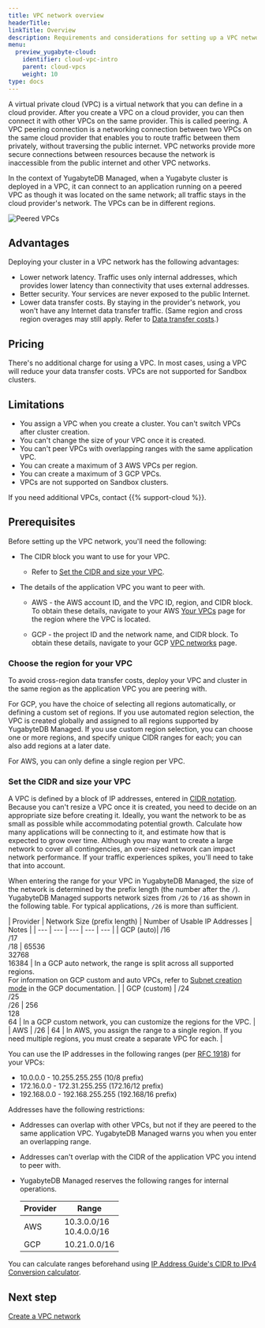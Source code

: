 ```yaml
---
title: VPC network overview
headerTitle:
linkTitle: Overview
description: Requirements and considerations for setting up a VPC network.
menu:
  preview_yugabyte-cloud:
    identifier: cloud-vpc-intro
    parent: cloud-vpcs
    weight: 10
type: docs
---
```


A virtual private cloud (VPC) is a virtual network that you can define in a cloud provider. After you create a VPC on a cloud provider, you can then connect it with other VPCs on the same provider. This is called peering. A VPC peering connection is a networking connection between two VPCs on the same cloud provider that enables you to route traffic between them privately, without traversing the public internet. VPC networks provide more secure connections between resources because the network is inaccessible from the public internet and other VPC networks.

In the context of YugabyteDB Managed, when a Yugabyte cluster is deployed in a VPC, it can connect to an application running on a peered VPC as though it was located on the same network; all traffic stays in the cloud provider's network. The VPCs can be in different regions.

![Peered VPCs](/images/yb-cloud/cloud-vpc-diagram.png)

## Advantages

Deploying your cluster in a VPC network has the following advantages:

- Lower network latency. Traffic uses only internal addresses, which provides lower latency than connectivity that uses external addresses.
- Better security. Your services are never exposed to the public Internet.
- Lower data transfer costs. By staying in the provider's network, you won't have any Internet data transfer traffic. (Same region and cross region overages may still apply. Refer to [Data transfer costs](../../../cloud-admin/cloud-billing-costs/#data-transfer-costs).)

## Pricing

There's no additional charge for using a VPC. In most cases, using a VPC will reduce your data transfer costs. VPCs are not supported for Sandbox clusters.

## Limitations

- You assign a VPC when you create a cluster. You can't switch VPCs after cluster creation.
- You can't change the size of your VPC once it is created.
- You can't peer VPCs with overlapping ranges with the same application VPC.
- You can create a maximum of 3 AWS VPCs per region.
- You can create a maximum of 3 GCP VPCs.
- VPCs are not supported on Sandbox clusters.

If you need additional VPCs, contact {{% support-cloud %}}.

## Prerequisites

Before setting up the VPC network, you'll need the following:

- The CIDR block you want to use for your VPC.

  - Refer to [Set the CIDR and size your VPC](#set-the-cidr-and-size-your-vpc).

- The details of the application VPC you want to peer with.

  - AWS - the AWS account ID, and the VPC ID, region, and CIDR block. To obtain these details, navigate to your AWS [Your VPCs](https://console.aws.amazon.com/vpc/home?#vpcs) page for the region where the VPC is located.

  - GCP - the project ID and the network name, and CIDR block. To obtain these details, navigate to your GCP [VPC networks](https://console.cloud.google.com/networking/networks) page.

### Choose the region for your VPC

To avoid cross-region data transfer costs, deploy your VPC and cluster in the same region as the application VPC you are peering with.

For GCP, you have the choice of selecting all regions automatically, or defining a custom set of regions. If you use automated region selection, the VPC is created globally and assigned to all regions supported by YugabyteDB Managed. If you use custom region selection, you can choose one or more regions, and specify unique CIDR ranges for each; you can also add regions at a later date.

For AWS, you can only define a single region per VPC.

### Set the CIDR and size your VPC

A VPC is defined by a block of IP addresses, entered in [CIDR notation](https://en.wikipedia.org/wiki/Classless_Inter-Domain_Routing). Because you can't resize a VPC once it is created, you need to decide on an appropriate size before creating it. Ideally, you want the network to be as small as possible while accommodating potential growth. Calculate how many applications will be connecting to it, and estimate how that is expected to grow over time. Although you may want to create a large network to cover all contingencies, an over-sized network can impact network performance. If your traffic experiences spikes, you'll need to take that into account.

When entering the range for your VPC in YugabyteDB Managed, the size of the network is determined by the prefix length (the number after the `/`). YugabyteDB Managed supports network sizes from `/26` to `/16` as shown in the following table. For typical applications, `/26` is more than sufficient.

| Provider | Network Size (prefix length) | Number of Usable IP Addresses | Notes |
| --- | --- | --- | --- | --- |
| GCP (auto)| /16<br>/17<br>/18 | 65536<br>32768<br>16384 | In a GCP auto network, the range is split across all supported regions.<br>For information on GCP custom and auto VPCs, refer to [Subnet creation mode](https://cloud.google.com/vpc/docs/vpc#subnet-ranges) in the GCP documentation. |
| GCP (custom) | /24<br>/25<br>/26 | 256<br>128<br>64 | In a GCP custom network, you can customize the regions for the VPC. |
| AWS | /26 | 64 | In AWS, you assign the range to a single region. If you need multiple regions, you must create a separate VPC for each. |

You can use the IP addresses in the following ranges (per [RFC 1918](https://datatracker.ietf.org/doc/html/rfc1918)) for your VPCs:

- 10.0.0.0        -   10.255.255.255  (10/8 prefix)
- 172.16.0.0      -   172.31.255.255  (172.16/12 prefix)
- 192.168.0.0     -   192.168.255.255 (192.168/16 prefix)

Addresses have the following restrictions:

- Addresses can overlap with other VPCs, but not if they are peered to the same application VPC. YugabyteDB Managed warns you when you enter an overlapping range.
- Addresses can't overlap with the CIDR of the application VPC you intend to peer with.

- YugabyteDB Managed reserves the following ranges for internal operations.

  | Provider | Range |
  | --- | --- |
  | AWS | 10.3.0.0/16<br>10.4.0.0/16 |
  | GCP | 10.21.0.0/16 |

You can calculate ranges beforehand using [IP Address Guide's CIDR to IPv4 Conversion calculator](https://www.ipaddressguide.com/cidr).

<!--
## Create the VPC network

To create a VPC network, you need to complete the following tasks:

1. Create the VPC. [AWS](../cloud-add-vpc-aws/#create-a-vpc) | [GCP](../cloud-add-vpc-gcp/#create-a-vpc)

    - Reserves a range of IP addresses for the network.
    - The status of the VPC is _Active_ when done.

1. Deploy the cluster in the VPC. [AWS](../cloud-add-vpc-aws/#deploy-a-cluster-in-the-vpc) | [GCP](../cloud-add-vpc-gcp/#deploy-a-cluster-in-the-vpc)

    - This can be done at any time - you don't need to wait until the VPC is peered.

1. Create a peering connection. [AWS](../cloud-add-vpc-aws/#create-a-peering-connection) | [GCP](../cloud-add-vpc-gcp/#create-a-peering-connection)

    - Connects your VPC and the application VPC on the cloud provider network.
    - The status of the peering connection is _Pending_ when done.

1. Configure the cloud provider.

    - Confirms the connection between your VPC and the application VPC.
    - Performed in the cloud provider settings.
      - In AWS, [accept the peering request](../cloud-add-vpc-aws/#accept-the-peering-request-in-aws).
      - In GCP, [create a peering connection](../cloud-add-vpc-gcp/#create-a-peering-connection-in-gcp).
    - The status of the peering connection is _Active_ when done.

1. [Add the application VPC to the cluster IP allow list](../../../cloud-secure-clusters/add-connections/).

    - Allows the peered application VPC to connect to the cluster.
    - Add at least one of the CIDR blocks associated with the peered application VPC to the IP allow list for your cluster.

With the exception of 4, these tasks are performed in YugabyteDB Managed.
-->

## Next step

[Create a VPC network](../cloud-add-vpc-aws/)
